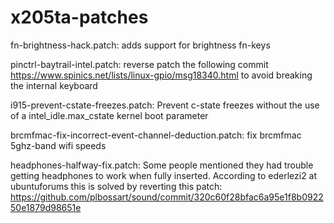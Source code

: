 # x205ta-patches
fn-brightness-hack.patch:
adds support for brightness fn-keys

pinctrl-baytrail-intel.patch:
reverse patch the following commit
https://www.spinics.net/lists/linux-gpio/msg18340.html
to avoid breaking the internal keyboard

i915-prevent-cstate-freezes.patch:
Prevent c-state freezes without the use of a intel_idle.max_cstate kernel boot parameter

brcmfmac-fix-incorrect-event-channel-deduction.patch:
fix brcmfmac 5ghz-band wifi speeds 


headphones-halfway-fix.patch:
Some people mentioned they had trouble getting headphones to work when fully inserted. According to ederlezi2 at ubuntuforums this is solved by reverting this patch:
https://github.com/plbossart/sound/commit/320c60f28bfac6a95e1f8b092250e1879d98651e
